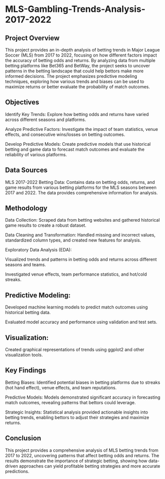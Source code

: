 # MLS-Gambling-Trends-Analysis-2017-2022

## Project Overview

This project provides an in-depth analysis of betting trends in Major League Soccer (MLS) from 2017 to 2022, focusing on how different factors impact the accuracy of betting odds and returns. By analyzing data from multiple betting platforms like Bet365 and BetWay, the project seeks to uncover patterns in the betting landscape that could help bettors make more informed decisions. The project emphasizes predictive modeling techniques, exploring how various trends and biases can be used to maximize returns or better evaluate the probability of match outcomes.

## Objectives

Identify Key Trends: Explore how betting odds and returns have varied across different seasons and platforms.

Analyze Predictive Factors: Investigate the impact of team statistics, venue effects, and consecutive wins/losses on betting outcomes.

Develop Predictive Models: Create predictive models that use historical betting and game data to forecast match outcomes and evaluate the reliability of various platforms.

## Data Sources

MLS 2017-2022 Betting Data: Contains data on betting odds, returns, and game results from various betting platforms for the MLS seasons between 2017 and 2022. The data provides comprehensive information for analysis.

## Methodology

Data Collection: Scraped data from betting websites and gathered historical game results to create a robust dataset.

Data Cleaning and Transformation: Handled missing and incorrect values, standardized column types, and created new features for analysis.

Exploratory Data Analysis (EDA):

Visualized trends and patterns in betting odds and returns across different seasons and teams.

Investigated venue effects, team performance statistics, and hot/cold streaks.

## Predictive Modeling:

Developed machine learning models to predict match outcomes using historical betting data.

Evaluated model accuracy and performance using validation and test sets.

## Visualization:

Created graphical representations of trends using ggplot2 and other visualization tools.

## Key Findings

Betting Biases: Identified potential biases in betting platforms due to streaks (hot hand effect), venue effects, and team reputations.

Predictive Models: Models demonstrated significant accuracy in forecasting match outcomes, revealing patterns that bettors could leverage.

Strategic Insights: Statistical analysis provided actionable insights into betting trends, enabling bettors to adjust their strategies and maximize returns.

## Conclusion

This project provides a comprehensive analysis of MLS betting trends from 2017 to 2022, uncovering patterns that affect betting odds and returns. The results demonstrate the importance of strategic betting, showing how data-driven approaches can yield profitable betting strategies and more accurate predictions.
